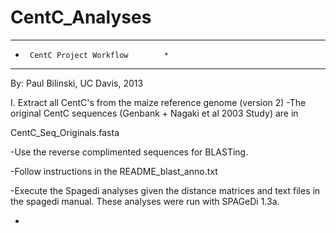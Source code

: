 CentC_Analyses
==============
**************************************
*      CentC Project Workflow        *
**************************************
By: Paul Bilinski, UC Davis, 2013

I. Extract all CentC's from the maize reference genome (version 2)
-The original CentC sequences (Genbank + Nagaki et al 2003 Study) are in 

CentC_Seq_Originals.fasta

-Use the reverse complimented sequences for BLASTing.

-Follow instructions in the README_blast_anno.txt

-Execute the Spagedi analyses given the distance matrices and text files in the spagedi
manual.  These analyses were run with SPAGeDi 1.3a.

-